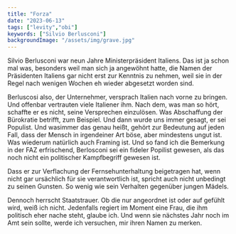 ```yaml
---
title: "Forza"
date: "2023-06-13"
tags: ["levity","obi"]
keywords: ["Silvio Berlusconi"]
backgroundImage: "/assets/img/grave.jpg"
---
```

Silvio Berlusconi war neun Jahre Ministerpräsident Italiens. Das ist ja schon mal was, besonders weil man sich ja angewöhnt hatte, die Namen der Präsidenten Italiens gar nicht erst zur Kenntnis zu nehmen, weil sie in der Regel nach wenigen Wochen eh wieder abgesetzt worden sind.

Berluscosi also, der Unternehmer, versprach Italien nach vorne zu bringen. Und offenbar vertrauten viele Italiener ihm. Nach dem, was man so hört, schaffte er es nicht, seine Versprechen einzulösen. Was Abschaffung der Bürokratie betrifft, zum Beispiel. Und dann wurde uns immer gesagt, er sei Populist. Und wasimmer das genau heißt, gehört zur Bedeutung auf jeden Fall, dass der Mensch in irgendeiner Art böse, aber mindestens ungut ist. Was wiederum natürlich auch Framing ist. Und so fand ich die Bemerkung in der FAZ erfrischend, Berlosconi sei ein fideler Popilist gewesen, als das noch nicht ein politischer Kampfbegriff gewesen ist.

Dass er zur Verflachung der Fernsehunterhaltung beigetragen hat, wenn nicht gar ursächlich für sie verantwortlich ist, spricht auch nicht unbedingt zu seinen Gunsten. So wenig wie sein Verhalten gegenüber jungen Mädels.

Dennoch herrscht Staatstrauer. Ob die nur angeordnet ist oder auf gefühlt wird, weiß ich nicht. Jedenfalls regiert im Moment eine Frau, die ihm politisch eher nache steht, glaube ich. Und wenn sie nächstes Jahr noch im Amt sein sollte, werde ich versuchen, mir ihren Namen zu merken.